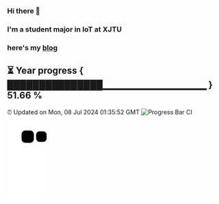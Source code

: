 ### Hi there 👋
### I'm a student major in IoT at XJTU   
### here's my [blog](https://xiaozhatecpp.fun/)   
⏳ Year progress { ███████████████▁▁▁▁▁▁▁▁▁▁▁▁▁▁▁ } 51.66 %
---
⏰ Updated on Mon, 08 Jul 2024 01:35:52 GMT
![Progress Bar CI](https://github.com/liununu/liununu/workflows/Progress%20Bar%20CI/badge.svg)
![](https://raw.githubusercontent.com/coder-Zzx/coder-Zzx/main/assets/github-contribution-grid-snake.svg)
